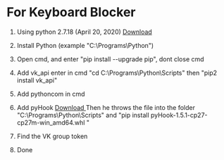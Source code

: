 # For Keyboard Blocker

1. Using python 2.7.18 (April 20, 2020) <a  href="https://www.python.org/downloads/release/python-2718/"> Download </a>
2. Install Python (example "C:\Programs\Python")
3. Open cmd, and enter "pip install --upgrade pip", dont close cmd

4. Add vk_api enter in cmd "cd C:\Programs\Python\Scripts" then "pip2 install vk_api"
5. Add pythoncom in cmd <script>pip install pypiwin32</script>
6. Add pyHook <a  href="https://download.lfd.uci.edu/pythonlibs/z4tqcw5k/cp27/pyHook-1.5.1-cp27-cp27m-win_amd64.whl"> Download </a>
Then he throws the file into the folder "C:\Programs\Python\Scripts" and "pip install pyHook-1.5.1-cp27-cp27m-win_amd64.whl "
7. Find the VK group token
8. Done
